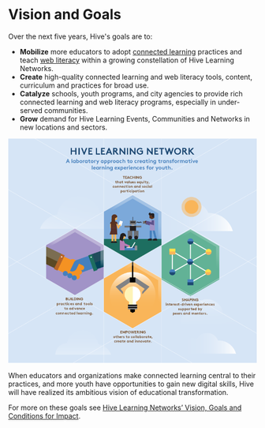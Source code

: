 # Vision and Goals

Over the next five years, Hive's goals are to:
* **Mobilize** more educators to adopt [connected learning](http://clalliance.org/) practices and teach [web literacy](https://webmaker.org/en-US/resources) within a growing constellation of Hive Learning Networks.
* **Create** high-quality connected learning and web literacy tools, content, curriculum and practices for broad use.
* **Catalyze** schools, youth programs, and city agencies to provide rich connected learning and web literacy programs, especially in under-served communities.
* **Grow** demand for Hive Learning Events, Communities and Networks in new locations and sectors.

![Hive Approach](../images/approach.png)

When educators and organizations make connected learning central to their practices, and more youth have opportunities to gain new digital skills, Hive will have realized its ambitious vision of educational transformation.

For more on these goals see [Hive Learning Networks’ Vision, Goals and Conditions for Impact](http://hivenyc.org/2014/07/10/hive-learning-networks-vision-goals-and-conditions-for-impact/).
